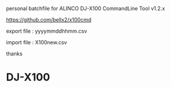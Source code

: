 personal batchfile for ALINCO DJ-X100 CommandLine Tool v1.2.x

https://github.com/bellx2/x100cmd

export file : yyyymmddhhmm.csv

import file : X100new.csv

thanks
# DJ-X100
